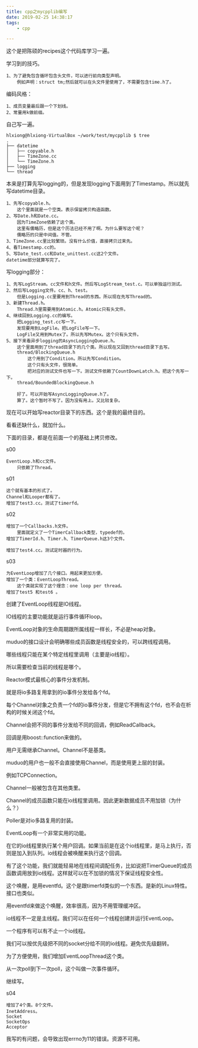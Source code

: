 ```yaml
---
title: cpp之mycpplib编写
date: 2019-02-25 14:38:17
tags:
	- cpp

---
```




这个是把陈硕的recipes这个代码库学习一遍。

学习到的技巧。

```
1、为了避免包含循环包含头文件，可以进行前向类型声明。
	例如声明：struct tm;然后就可以在头文件里使用了，不需要包含time.h了。

```

编码风格：

```
1、成员变量最后跟一个下划线。
2、常量用k做前缀。
```



自己写一遍。

```
hlxiong@hlxiong-VirtualBox ~/work/test/mycpplib $ tree         
.
├── datetime
│   ├── copyable.h
│   ├── TimeZone.cc
│   └── TimeZone.h
├── logging
└── thread
```

本来是打算先写logging的，但是发现logging下面用到了Timestamp。所以就先写datetime目录。

```
1、先写copyable.h。
	这个里面就是一个空类。表示保留拷贝构造函数。
2、写Date.h和Date.cc。
	因为TimeZone依赖了这个类。
	这里有儒略历，但是这个历法已经不用了啊。为什么要写这个呢？
	儒略历的只是中间值。不管。
3、TimeZone.cc里比较繁琐。没有什么价值，直接拷贝过来先。
4、看Timestamp.cc的。
5、写Date_test.cc和Date_unittest.cc这2个文件。
datetime部分就算写完了。
```

写logging部分：

```
1、先写LogStream。cc文件和h文件。然后写LogStream_test.c。可以单独运行测试。
2、然后写Logging文件。cc、h、test。
	但是Logging.cc里要用到Thread的东西。所以现在先写Thread的。
3、新建Thread.h。
	Thread.h里需要用到Atomic.h。Atomic只有头文件。
4、继续回到Logging.cc的编写。
	把Logging_test.cc写一下。
	发现要用到LogFile。把LogFile写一下。
	LogFile又用到Mutex了。所以先写Mutex。这个只有头文件。
5、接下来看异步logging的AsyncLoggingQueue.h。
	这个里面用到了thread目录下的几个类。所以现在又回到thread目录下去写。
	thread/BlockingQueue.h
		这个用到了Condition。所以先写Condition。
		这个只有头文件，很简单。
		把对应的测试文件也写一下。测试文件依赖了CountDownLatch.h。把这个先写一下。
	thread/BoundedBlockingQueue.h
		
	好了。可以开始写AsyncLoggingQueue.h了。
	算了。这个暂时不写了。因为没有用上。又比较复杂。
```



现在可以开始写reactor目录下的东西。这个是我的最终目的。

看看还缺什么，就加什么。

下面的目录，都是在前面一个的基础上拷贝修改。

s00

```
EventLoop.h和cc文件。
	只依赖了Thread。
```

s01

```
这个就有基本的形式了。
Channel和Looper都有了。
增加了test3.cc。测试了timerfd。
```

s02

```
增加了一个Callbacks.h文件。
	里面就定义了一个TimerCallback类型，typedef的。
增加了TimerId.h、Timer.h、TimerQueue.h这3个文件。

增加了test4.cc。测试定时器的行为。

```

s03

```
为EventLoop增加了几个接口。用起来更加方便。
增加了一个类：EventLoopThread。
	这个类就实现了这个理念：one loop per thread。
增加了test5 和test6 。

```



创建了EventLoop线程是IO线程。

IO线程的主要功能就是运行事件循环loop。

EventLoop对象的生命周期跟所属线程一样长，不必是heap对象。



muduo的接口设计会明确哪些成员函数是线程安全的，可以跨线程调用。

哪些线程只能在某个特定线程里调用（主要是io线程）。

所以需要检查当前的线程是哪个。



Reactor模式最核心的事件分发机制。

就是将io多路复用拿到的io事件分发给各个fd。



每个Channel对象之负责一个fd的io事件分发，但是它不拥有这个fd，也不会在析构的时候关闭这个fd。

Channel会把不同的事件分发给不同的回调，例如ReadCallback。

回调是用boost::function来做的。

用户无需继承Channel。Channel不是基类。

muduo的用户也一般不会直接使用Channel，而是使用更上层的封装。

例如TCPConnection。

Channel一般被包含在其他类里。

Channel的成员函数只能在io线程里调用。因此更新数据成员不用加锁（为什么？）



Poller是对io多路复用的封装。



EventLoop有一个非常实用的功能。

在它的io线程里执行某个用户回调。如果当前是在这个io线程里，是马上执行，否则是加入到队列。io线程会被唤醒来执行这个回调。

有了这个功能，我们就能轻易地在线程间调配任务，比如说把TimerQueue的成员函数调用放到io线程。这样就可以在不加锁的情况下保证线程安全性。

这个唤醒，是用eventfd。这个是跟timerfd类似的一个东西。是新的Linux特性。接口也类似。

用eventfd来做这个唤醒，效率很高，因为不用管理缓冲区。



io线程不一定是主线程。我们可以在任何一个线程创建并运行EventLoop。

一个程序有可以有不止一个io线程。

我们可以按优先级把不同的socket分给不同的io线程。避免优先级翻转。

为了方便使用，我们增加EventLoopThread这个类。



从一次poll到下一次poll，这个叫做一次事件循环。



继续写。

s04

```
增加了4个类。8个文件。
InetAddress。
Socket
SocketOps
Acceptor

```

我写的有问题，会导致出现errno为11的错误。资源不可用。

